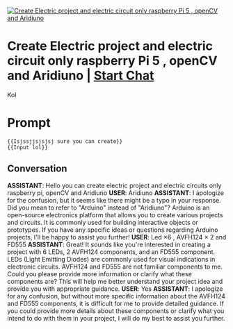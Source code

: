 
[![Create Electric project and electric circuit only raspberry Pi 5 , openCV and Aridiuno](https://flow-prompt-covers.s3.us-west-1.amazonaws.com/icon/Lofi/i6.png)](https://gptcall.net/chat.html?data=%7B%22contact%22%3A%7B%22id%22%3A%22_3Yfai8ON7owGoCKU3Axe%22%2C%22flow%22%3Atrue%7D%7D)
# Create Electric project and electric circuit only raspberry Pi 5 , openCV and Aridiuno | [Start Chat](https://gptcall.net/chat.html?data=%7B%22contact%22%3A%7B%22id%22%3A%22_3Yfai8ON7owGoCKU3Axe%22%2C%22flow%22%3Atrue%7D%7D)
Kol

# Prompt

```
{{Isjssjjsjsjsj sure you can create}}
{{Input lol}}
```

## Conversation

**ASSISTANT**: Hello you can create electric project and electric circuits only raspberry pi, openCV and Aridiuno
**USER**: Aridiuno
**ASSISTANT**: I apologize for the confusion, but it seems like there might be a typo in your response. Did you mean to refer to "Arduino" instead of "Aridiuno"? Arduino is an open-source electronics platform that allows you to create various projects and circuits. It is commonly used for building interactive objects or prototypes. If you have any specific ideas or questions regarding Arduino projects, I'll be happy to assist you further!
**USER**: Led ×6 , AVFH124 × 2 and FD555
**ASSISTANT**: Great! It sounds like you're interested in creating a project with 6 LEDs, 2 AVFH124 components, and an FD555 component. LEDs (Light Emitting Diodes) are commonly used for visual indications in electronic circuits. AVFH124 and FD555 are not familiar components to me. Could you please provide more information or clarify what these components are? This will help me better understand your project idea and provide you with appropriate guidance.
**USER**: Yes
**ASSISTANT**: I apologize for any confusion, but without more specific information about the AVFH124 and FD555 components, it is difficult for me to provide detailed guidance. If you could provide more details about these components or clarify what you intend to do with them in your project, I will do my best to assist you further.


